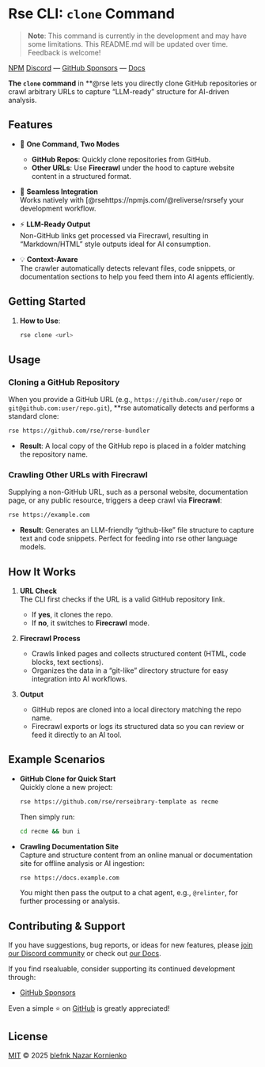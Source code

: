 # Rse CLI: `clone` Command

> **Note**: This command is currently in the development and may have some limitations. This README.md will be updated over time. Feedback is welcome!

[NPM](<https://npmjs.com/@reliverse/rse>) [Discord](https://discord.gg/Pb8uKbwpsJ) — [GitHub Sponsors](https://github.com/sponsors/blefnk) — [Docs](https://docs.reliverse.org)

**The `clone` command** in **@rse lets you directly clone GitHub repositories or crawl arbitrary URLs to capture “LLM-ready” structure for AI-driven analysis.

## Features

- 🚀 **One Command, Two Modes**  
  - **GitHub Repos**: Quickly clone repositories from GitHub.
  - **Other URLs**: Use **Firecrawl** under the hood to capture website content in a structured format.

- 🔗 **Seamless Integration**  
  Works natively with [@rsehttps://npmjs.com/@reliverse/rsrsefy your development workflow.

- ⚡ **LLM-Ready Output**  
  Non-GitHub links get processed via Firecrawl, resulting in “Markdown/HTML” style outputs ideal for AI consumption.

- 💡 **Context-Aware**  
  The crawler automatically detects relevant files, code snippets, or documentation sections to help you feed them into AI agents efficiently.

## Getting Started

1. **How to Use**:  

   ```sh
   rse clone <url>
   ```

## Usage

### Cloning a GitHub Repository

When you provide a GitHub URL (e.g., `https://github.com/user/repo` or `git@github.com:user/repo.git`), **rse automatically detects and performs a standard clone:

```sh
rse https://github.com/rse/rerse-bundler
```

- **Result**: A local copy of the GitHub repo is placed in a folder matching the repository name.

### Crawling Other URLs with Firecrawl

Supplying a non-GitHub URL, such as a personal website, documentation page, or any public resource, triggers a deep crawl via **Firecrawl**:

```sh
rse https://example.com
```

- **Result**: Generates an LLM-friendly “github-like” file structure to capture text and code snippets. Perfect for feeding into rse other language models.

## How It Works

1. **URL Check**  
   The CLI first checks if the URL is a valid GitHub repository link.
   - If **yes**, it clones the repo.
   - If **no**, it switches to **Firecrawl** mode.

2. **Firecrawl Process**  
   - Crawls linked pages and collects structured content (HTML, code blocks, text sections).
   - Organizes the data in a “git-like” directory structure for easy integration into AI workflows.

3. **Output**  
   - GitHub repos are cloned into a local directory matching the repo name.
   - Firecrawl exports or logs its structured data so you can review or feed it directly to an AI tool.

## Example Scenarios

- **GitHub Clone for Quick Start**  
  Quickly clone a new project:

  ```sh
  rse https://github.com/rse/rerseibrary-template as recme
  ```

  Then simply run:

  ```sh
  cd recme && bun i
  ```

- **Crawling Documentation Site**  
  Capture and structure content from an online manual or documentation site for offline analysis or AI ingestion:

  ```sh
  rse https://docs.example.com
  ```

  You might then pass the output to a chat agent, e.g., `@relinter`, for further processing or analysis.

## Contributing & Support

If you have suggestions, bug reports, or ideas for new features, please [join our Discord community](https://discord.gg/Pb8uKbwpsJ) or check out [our Docs](https://docs.rseli).

If you find rsealuable, consider supporting its continued development through:

- [GitHub Sponsors](https://github.com/sponsors/blefnk)

Even a simple ⭐ on [GitHub](https://github.com/reliverse/rse) is greatly appreciated!

## License

[MIT](LICENSE) © 2025 [blefnk Nazar Kornienko](https://github.com/blefnk)
